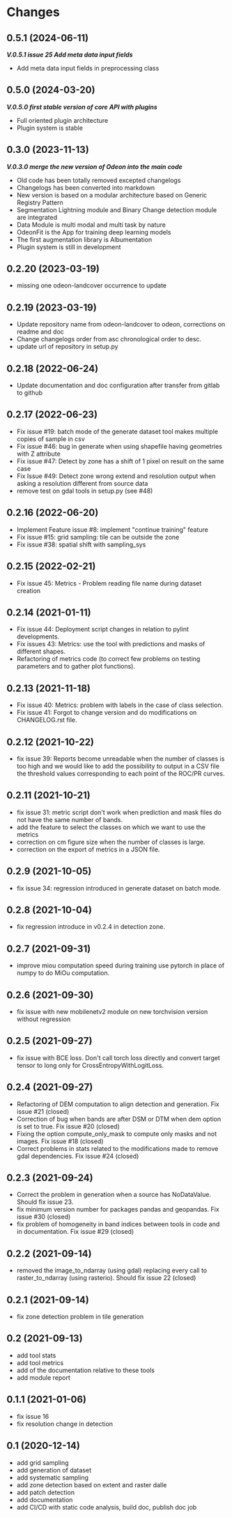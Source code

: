 # Changes

## 0.5.1 (2024-06-11)
 ***V.0.5.1 issue 25 Add meta data input fields***
- Add meta data input fields in preprocessing class

## 0.5.0 (2024-03-20)
 ***V.0.5.0 first stable version of core API with plugins***
- Full oriented plugin architecture
- Plugin system is stable
## 0.3.0 (2023-11-13)
 ***V.0.3.0 merge the new version of Odeon into the main code***
- Old code has been totally removed excepted changelogs
- Changelogs has been converted into markdown
- New version is based on a modular architecture based on Generic Registry Pattern
- Segmentation Lightning module and Binary Change detection module are integrated
- Data Module is multi modal and multi task by nature
- OdeonFit is the App for training deep learning models
- The first augmentation library is Albumentation
- Plugin system is still in development

## 0.2.20 (2023-03-19)
- missing one odeon-landcover occurrence to update

## 0.2.19 (2023-03-19)
- Update repository name from odeon-landcover to odeon, corrections on readme and doc
- Change changelogs order from asc chronological order to desc.
- update url of repository in setup.py

## 0.2.18 (2022-06-24)
- Update documentation and doc configuration after transfer from gitlab to github

## 0.2.17 (2022-06-23)
- Fix issue #19: batch mode of the generate dataset tool makes multiple copies of sample in csv
- Fix issue #46: bug in generate when using shapefile having geometries with Z attribute
- Fix issue #47: Detect by zone has a shift of 1 pixel on result on the same case
- Fix Issue #49: Detect zone wrong extend and resolution output when asking a resolution different from source data
- remove test on gdal tools in setup.py (see #48)

## 0.2.16 (2022-06-20)
- Implement Feature issue #8: implement "continue training" feature
- Fix issue #15: grid sampling: tile can be outside the zone
- Fix issue #38: spatial shift with sampling_sys

## 0.2.15 (2022-02-21)
- Fix issue 45: Metrics - Problem reading file name during dataset creation

## 0.2.14 (2021-01-11)
- Fix issue 44: Deployment script changes in relation to pylint developments.
- Fix issues 43: Metrics: use the tool with predictions and masks of different shapes.
- Refactoring of metrics code (to correct few problems on testing parameters and to gather plot functions).

## 0.2.13 (2021-11-18)
- Fix issue 40: Metrics: problem with labels in the case of class selection.
- Fix issue 41: Forgot to change version and do modifications on CHANGELOG.rst file.

## 0.2.12 (2021-10-22)
- fix issue 39: Reports become unreadable when the number of classes is too high and we would like to add the
  possibility to output in a CSV file the threshold values corresponding to each point of the ROC/PR curves.

## 0.2.11 (2021-10-21)
- fix issue 31: metric script don't work when prediction and mask files do not have the same number of bands.
- add the feature to select the classes on which we want to use the metrics
- correction on cm figure size when the number of classes is large.
- correction on the export of metrics in a JSON file.

## 0.2.9 (2021-10-05)
- fix issue 34: regression introduced in generate dataset on batch mode.

## 0.2.8 (2021-10-04)
- fix regression introduce in v0.2.4 in detection zone.

## 0.2.7 (2021-09-31)
- improve miou computation speed during training
  use pytorch in place of numpy to do MiOu computation.

## 0.2.6 (2021-09-30)
- fix issue with new mobilenetv2 module on new torchvision version without regression

## 0.2.5 (2021-09-27)
- fix issue with BCE loss.
  Don't call torch loss directly and convert target tensor to long only for CrossEntropyWithLogitLoss.

## 0.2.4 (2021-09-27)
- Refactoring of DEM computation to align detection and generation. Fix issue #21 (closed)
- Correction of bug when bands are after DSM or DTM when dem option is set to true. Fix issue #20 (closed)
- Fixing the option compute_only_mask to compute only masks and not images. Fix issue #18 (closed)
- Correct problems in stats related to the modifications made to remove gdal dependencies. Fix issue #24 (closed)

## 0.2.3 (2021-09-24)
- Correct the problem in generation when a source has NoDataValue. Should fix issue 23.
- fix minimum version number for packages pandas and geopandas. Fix issue #30 (closed)
- fix problem of homogeneity in band indices between tools in code and in documentation. Fix issue #29 (closed)

## 0.2.2 (2021-09-14)
- removed the image_to_ndarray (using gdal) replacing every call to raster_to_ndarray (using rasterio). Should fix issue 22 (closed)

## 0.2.1 (2021-09-14)
- fix zone detection problem in tile generation

## 0.2 (2021-09-13)
- add tool stats
- add tool metrics
- add of the documentation relative to these tools
- add module report

## 0.1.1 (2021-01-06)
- fix issue 16
- fix resolution change in detection

## 0.1 (2020-12-14)
- add grid sampling
- add generation of dataset
- add systematic sampling
- add zone detection based on extent and raster dalle
- add patch detection
- add documentation
- add CI/CD with static code analysis, build doc, publish doc job
